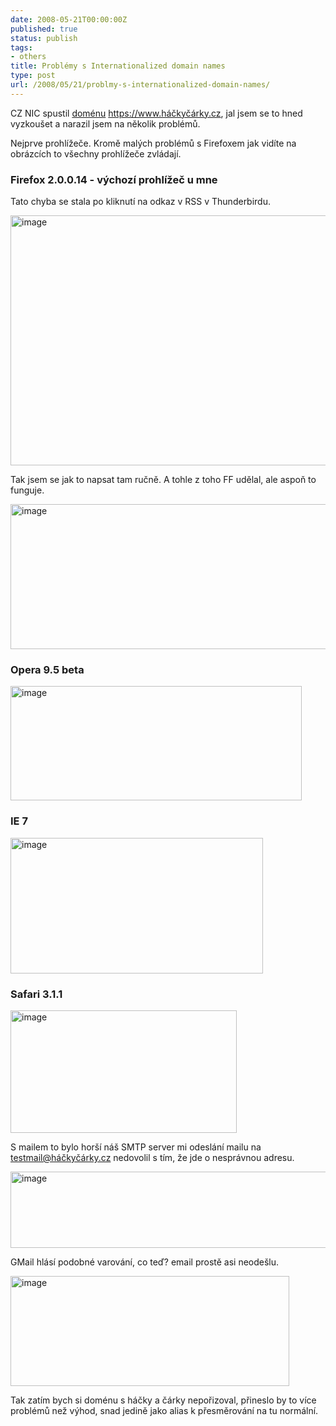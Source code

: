 ```yaml
---
date: 2008-05-21T00:00:00Z
published: true
status: publish
tags:
- others
title: Problémy s Internationalized domain names
type: post
url: /2008/05/21/problmy-s-internationalized-domain-names/
---
```


<p>CZ NIC spustil <a href="https://www.exohosting.sk/webhosting/">doménu</a> <a title="https://www.háčkyčárky.cz" href="https://www.háčkyčárky.cz">https://www.háčkyčárky.cz</a>, jal jsem se to hned vyzkoušet a narazil jsem na několik problémů. </p> <p>Nejprve prohlížeče. Kromě malých problémů s Firefoxem jak vidíte na obrázcích to všechny prohlížeče zvládají.</p> <h3>Firefox 2.0.0.14 - výchozí prohlížeč u mne</h3> <p>Tato chyba se stala po kliknutí na odkaz v RSS v Thunderbirdu.</p> <p><a href="https://blog.prskavec.net/wp-content/uploads/2008/05/image.png"><img style="border-right: 0px;border-top: 0px;border-left: 0px;border-bottom: 0px" height="400" alt="image" src="https://blog.prskavec.net/wp-content/uploads/2008/05/image-thumb.png" width="644" border="0" /></a></p> <p>Tak jsem se jak to napsat tam ručně. A tohle z toho FF udělal, ale aspoň to funguje.</p> <p><a href="https://blog.prskavec.net/wp-content/uploads/2008/05/image1.png"><img style="border-right: 0px;border-top: 0px;border-left: 0px;border-bottom: 0px" height="232" alt="image" src="https://blog.prskavec.net/wp-content/uploads/2008/05/image-thumb1.png" width="562" border="0" /></a> </p> <h3>Opera 9.5 beta </h3> <p><a href="https://blog.prskavec.net/wp-content/uploads/2008/05/image2.png"><img style="border-right: 0px;border-top: 0px;border-left: 0px;border-bottom: 0px" height="183" alt="image" src="https://blog.prskavec.net/wp-content/uploads/2008/05/image-thumb2.png" width="466" border="0" /></a> </p> <h3>IE 7</h3> <p><a href="https://blog.prskavec.net/wp-content/uploads/2008/05/image3.png"><img style="border-right: 0px;border-top: 0px;border-left: 0px;border-bottom: 0px" height="217" alt="image" src="https://blog.prskavec.net/wp-content/uploads/2008/05/image-thumb3.png" width="404" border="0" /></a> </p> <h3>Safari 3.1.1</h3> <p><a href="https://blog.prskavec.net/wp-content/uploads/2008/05/image4.png"><img style="border-right: 0px;border-top: 0px;border-left: 0px;border-bottom: 0px" height="196" alt="image" src="https://blog.prskavec.net/wp-content/uploads/2008/05/image-thumb4.png" width="362" border="0" /></a> </p> <p>S mailem to bylo horší náš SMTP server mi odeslání mailu na <a href="mailto:testmail@háčkyčárky.cz">testmail@háčkyčárky.cz</a> nedovolil s tím, že jde o nesprávnou adresu.</p> <p><a href="https://blog.prskavec.net/wp-content/uploads/2008/05/image5.png"><img style="border-right: 0px;border-top: 0px;border-left: 0px;border-bottom: 0px" height="122" alt="image" src="https://blog.prskavec.net/wp-content/uploads/2008/05/image-thumb5.png" width="566" border="0" /></a> </p> <p>GMail hlásí podobné varování, co teď? email prostě asi neodešlu.</p> <p><a href="https://blog.prskavec.net/wp-content/uploads/2008/05/image6.png"><img style="border-right: 0px;border-top: 0px;border-left: 0px;border-bottom: 0px" height="176" alt="image" src="https://blog.prskavec.net/wp-content/uploads/2008/05/image-thumb6.png" width="446" border="0" /></a> </p> <p>Tak zatím bych si doménu s háčky a čárky nepořizoval, přineslo by to více problémů než výhod, snad jedině jako alias k přesměrování na tu normální.</p>
